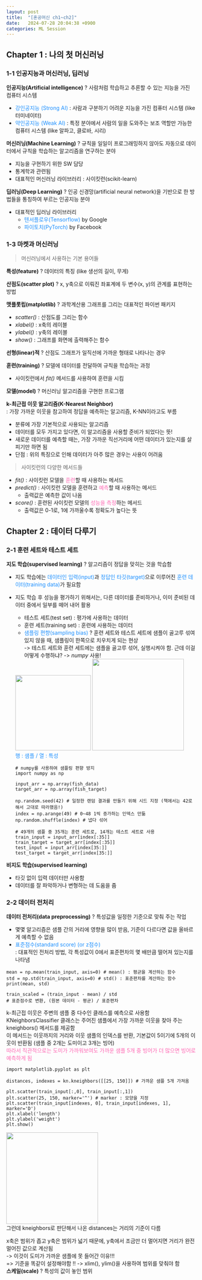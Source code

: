 ```yaml
---
layout: post
title:  "[혼공머신 ch1~ch2]"
date:   2024-07-28 20:04:38 +0900
categories: ML Session
---
```

## Chapter 1 : 나의 첫 머신러닝

### 1-1 인공지능과 머신러닝, 딥러닝
**인공지능(Artificial intelligence)** ? 사람처럼 학습하고 추론할 수 있는 지능을 가진 컴퓨터 시스템
- <font color='#1E90FF'>강인공지능 (Strong AI)</font> : 사람과 구분하기 어려운 지능을 가진 컴퓨터 시스템 
   (like 터미네이터)
 - <font color='#1E90FF'>약인공지능 (Weak AI)</font> : 특정 분야에서 사람의 일을 도와주는 보조 역할만 가능한 컴퓨터 시스템 
    (like 알파고, 클로바, 시리)

**머신러닝(Machine Learning)** ? 규칙을 일일이 프로그래밍하지 않아도 자동으로 데이터에서 규칙을 학습하는 알고리즘을 연구하는 분야
- 지능을 구현하기 위한 SW 담당
- 통계학과 관련됨
- 대표적인 머신러닝 라이브러리 : 사이킷런(scikit-learn)


**딥러닝(Deep Learning)** ? 인공 신경망(artificial neural network)을 기반으로 한 방법들을 통칭하여 부르는 인공지능 분야
- 대표적인 딥러닝 라이브러리
    - <font color='#1E90FF'>텐서플로우(Tensorflow)</font> by Google
    - <font color='#1E90FF'>파이토치(PyTorch)</font> by Facebook

### 1-3 마켓과 머신러닝

> 머신러닝에서 사용하는 기본 용어들

**특성(feature)** ? 데이터의 특징 (like 생선의 길이, 무게)

**산점도(scatter plot)** ? x, y축으로 이뤄진 좌표계에 두 변수(x, y)의 관계를 표현하는 방법

**맷플롯립(matplotlib)** ? 과학계산용 그래프를 그리는 대표적인 파이썬 패키지
- _scatter()_ : 산점도를 그리는 함수
- _xlabel()_ : x축의 레이블
- _ylabel()_ : y축의 레이블
- _show()_ : 그래프를 화면에 출력해주는 함수 

**선형(linear)적** ? 산점도 그래프가 일직선에 가까운 형태로 나타나는 경우

**훈련(training)** ? 모델에 데이터를 전달하여 규칙을 학습하는 과정
 - 사이킷런에서 _fit()_ 메서드를 사용하여 훈련을 시킴

**모델(model)** ? 머신러닝 알고리즘을 구현한 프로그램

**k-최근접 이웃 알고리즘(K-Nearest Neighbor)** <br/>
: 가장 가까운 이웃을 참고하여 정답을 예측하는 알고리즘, K-NN이라고도 부름
- 분류에 가장 기본적으로 사용되는 알고리즘
- 데이터를 모두 가지고 있다면, 이 알고리즘을 사용할 준비가 되었다는 뜻!
- 새로운 데이터를 예측할 때는, 가장 가까운 직선거리에 어떤 데이터가 있는지를 살피기만 하면 됨
- 단점 : 위의 특징으로 인해 데이터가 아주 많은 경우는 사용이 어려움


> 사이킷런의 다양한 메서드들
- _fit()_ : 사이킷런 모델을 <font color='#FF69B4'>훈련</font>할 때 사용하는 메서드 <br/>
- _predict()_ : 사이킷런 모델을 훈련하고 <font color='#FF69B4'>예측</font>할 때 사용하는 메서드<br/>
    - 출력값은 예측한 값이 나옴
- _score()_ : 훈련된 사이킷런 모델의 <font color='#FF69B4'>성능을 측정</font>하는 메서드
    - 출력값은 0-1로, 1에 가까울수록 정확도가 높다는 뜻
 

## Chapter 2 : 데이터 다루기

### 2-1 훈련 세트와 테스트 세트

**지도 학습(supervised learning)** ? 알고리즘이 정답을 맞히는 것을 학습함
 - 지도 학습에는 <font color='#1E90FF'>데이터인 입력(input)</font>과 <font color='#1E90FF'>정답인 타깃(target)</font>으로 이루어진 <font color='#1E90FF'>훈련 데이터(training data)</font>가 필요함
 - 지도 학습 후 성능을 평가하기 위해서는, 다른 데이터를 준비하거나, 이미 준비된 데이터 중에서 일부를 떼어 내어 활용
    - 테스트 세트(test set) : 평가에 사용하는 데이터 
    - 훈련 세트(training set) : 훈련에 사용하는 데이터 
    - <font color='#1E90FF'>샘플링 편향(sampling bias)</font> ? 훈련 세트와 테스트 세트에 샘플이 골고루 섞여있지 않을 때, 샘플링이 한쪽으로 치우치게 되는 현상<br/>
        -> 테스트 세트와 훈련 세트에는 샘플을 골고루 섞어, 실행시켜야 함. 근데 이걸 어떻게 수행하냐? -> _numpy_ 사용!

    <img width=200 src='https://github.com/user-attachments/assets/d20632b2-1e0d-4ae6-b149-f23a91685f3c' />
    <img width=243 src='https://github.com/user-attachments/assets/3a18276d-f061-40be-b80c-fb724e653bbd' /> <br/>
    <font color='#1E90FF'>행 : 샘플 / 열 : 특성</font>

    ```
    # numpy를 사용하여 샘플링 편향 방지
    import numpy as np

    input_arr = np.array(fish_data)
    target_arr = np.array(fish_target)

    np.random.seed(42) # 일정한 랜덤 결과를 만들기 위해 시드 지정 (책에서는 42로 해서 고대로 따라했음!)
    index = np.arange(49) # 0~48 1씩 증가하는 인덱스 만듦
    np.random.shuffle(index) # 냅다 섞어

    # 49개의 샘플 중 35개는 훈련 세트로, 14개는 테스트 세트로 사용
    train_input = input_arr[index[:35]]
    train_target = target_arr[index[:35]]
    test_input = input_arr[index[35:]]
    test_target = target_arr[index[35:]]
    ```


**비지도 학습(supervised learning)** 
- 타깃 없이 입력 데이터만 사용함
- 데이터를 잘 파악하거나 변형하는 데 도움을 줌


### 2-2 데이터 전처리
**데이터 전처리(data preprocessing)** ? 특성값을 일정한 기준으로 맞춰 주는 작업
- 몇몇 알고리즘은 샘플 간의 거리에 영향을 많이 받음, 기준이 다르다면 값을 올바르게 예측할 수 없음
- <font color='#1E90FF'>표준점수(standard score) (or z점수)</font> <br/>
  : 대표적인 전처리 방법, 각 특성값이 0에서 표준편차의 몇 배만큼 떨어져 있는지를 나타냄

```
mean = np.mean(train_input, axis=0) # mean() : 평균을 계산하는 함수
std = np.std(train_input, axis=0) # std() : 표준편차를 계산하는 함수
print(mean, std)

train_scaled = (train_input - mean) / std 
# 표준점수로 변환, (원본 데이터 - 평균) / 표준편차
```

k-최근접 이웃은 주변의 샘플 중 다수인 클래스를 예측으로 사용함 <br/>
KNeighborsClassifier 클래스는 주어진 샘플에서 가장 가까운 이웃을 찾아 주는 kneighbors() 메서드를 제공함 <br/>
이 메서드는 이웃까지의 거리와 이웃 샘플의 인덱스를 반환, 기본값이 5이기에 5개의 이웃이 반환됨 (샘플 중 2개는 도미이고 3개는 빙어) <br/>
<font color='#FF69B4'>따라서 직관적으로는 도미가 가까워보여도 가까운 샘플 5개 중 빙어가 더 많으면 빙어로 예측하게 됨 </font>

```
import matplotlib.pyplot as plt

distances, indexes = kn.kneighbors([[25, 150]]) # 가까운 샘플 5개 가져옴

plt.scatter(train_input[:,0], train_input[:,1])
plt.scatter(25, 150, marker='^') # marker : 모양을 지정
plt.scatter(train_input[indexes, 0], train_input[indexes, 1], marker='D')
plt.xlabel('length')
plt.ylabel('weight')
plt.show()
```

 <img width=243 src='https://github.com/user-attachments/assets/f43bf1ec-1118-4355-96a0-6476467e1a12' /> <br/>
그런데 kneighbors로 판단해서 나온 distances는 거리의 기준이 다름  <br/>

x축은 범위가 좁고 y축은 범위가 넓기 때문에, y축에서 조금만 더 멀어지면 거리가 완전 멀어진 값으로 계산됨  <br/>
    -> 이것이 도미가 가까운 샘플에 못 들어간 이유!!! <br/>
     => 기준을 똑같이 설정해야함 !! -> xlim(), ylim()을 사용하여 범위를 맞춰야 함 <br/>
**스케일(scale)** ? 특성의 값이 놓인 범위